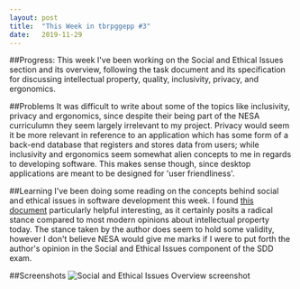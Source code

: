 ```yaml
---
layout: post
title:  "This Week in tbrpggepp #3"
date:   2019-11-29
---
```


##Progress:
This week I've been working on the Social and Ethical Issues section and its overview, following the task document and its specification for discussing intellectual property, quality, inclusivity, privacy, and ergonomics.

##Problems
It was difficult to write about some of the topics like inclusivity, privacy and ergonomics, since despite their being part of the NESA curriculumn they seem largely irrelevant to my project. Privacy would seem it be more relevant in reference to an application which has some form of a back-end database that registers and stores data from users; while inclusivity and ergonomics seem somewhat alien concepts to me in regards to developing software. This makes sense though, since desktop applications are meant to be designed for 'user friendliness'.

##Learning
I've been doing some reading on the concepts behind social and ethical issues in software development this week. I found [this document](https://www.gnu.org/philosophy/not-ipr.html) particularly helpful interesting, as it certainly posits a radical stance compared to most modern opinions about intellectual property today. The stance taken by the author does seem to hold some validity, however I don't believe NESA would give me marks if I were to put forth the author's opinion in the Social and Ethical Issues component of the SDD exam.

##Screenshots
![Social and Ethical Issues Overview screenshot](/home/quiterion/Skool/SDD/MajorProject/Images/socialoverview.png)
